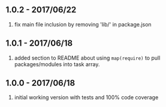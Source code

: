 ## 1.0.2 - 2017/06/22

1. fix main file inclusion by removing 'lib/' in package.json

## 1.0.1 - 2017/06/18

1. added section to README about using `map(require)` to pull packages/modules into task array.

## 1.0.0 - 2017/06/18

1. initial working version with tests and 100% code coverage

